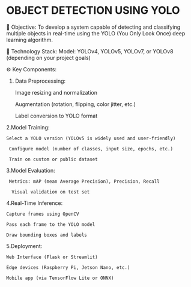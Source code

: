 # OBJECT DETECTION USING YOLO
🎯 Objective:
To develop a system capable of detecting and classifying multiple objects in real-time using the YOLO (You Only Look Once) deep learning algorithm.

🧠 Technology Stack:
Model: YOLOv4, YOLOv5, YOLOv7, or YOLOv8 (depending on your project goals)

⚙️ Key Components:
1. Data Preprocessing:

    Image resizing and normalization

    Augmentation (rotation, flipping, color jitter, etc.)

    Label conversion to YOLO format

2.Model Training:

    Select a YOLO version (YOLOv5 is widely used and user-friendly)
  
     Configure model (number of classes, input size, epochs, etc.)
     
     Train on custom or public dataset

3.Model Evaluation:

     Metrics: mAP (mean Average Precision), Precision, Recall

      Visual validation on test set

4.Real-Time Inference:

    Capture frames using OpenCV

    Pass each frame to the YOLO model

    Draw bounding boxes and labels

5.Deployment:

    Web Interface (Flask or Streamlit)

    Edge devices (Raspberry Pi, Jetson Nano, etc.)

    Mobile app (via TensorFlow Lite or ONNX)

